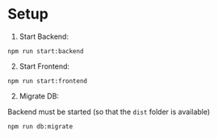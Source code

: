 # Setup

1. Start Backend:

```
npm run start:backend
```

2. Start Frontend:

```
npm run start:frontend
```

2. Migrate DB:

Backend must be started (so that the `dist` folder is available)

```
npm run db:migrate
```
